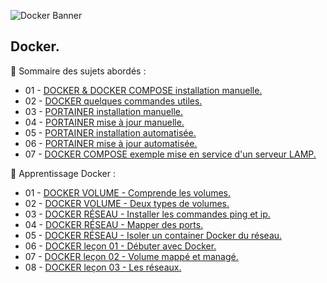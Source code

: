 ![Docker Banner](https://thingsolver.com/wp-content/uploads/docker-cover.png)

## Docker.

👋 Sommaire des sujets abordés :

- 01 - [DOCKER & DOCKER COMPOSE installation manuelle.](DOCKER-et-DOCKER-COMPOSE-Installation-manuelle.md)
- 02 - [DOCKER quelques commandes utiles.](DOCKER-Quelques-commandes-utiles.md)
- 03 - [PORTAINER installation manuelle.](PORTAINER-Installation-manuelle.md)
- 04 - [PORTAINER mise à jour manuelle.](PORTAINER-Mise-à-jour-manuelle.md)
- 05 - [PORTAINER installation automatisée.](PORTAINER-Installation-automatisée.md)
- 06 - [PORTAINER mise à jour automatisée.](PORTAINER-Mise-à-jour-automatisée.md)
- 07 - [DOCKER COMPOSE exemple mise en service d'un serveur LAMP.](DOCKER-COMPOSE-exemple-server-LAMP.md)

👋 Apprentissage Docker :

- 01 - [DOCKER VOLUME - Comprende les volumes.](DOCKER-VOLUME-Comprende-les-volumes.md)
- 02 - [DOCKER VOLUME - Deux types de volumes.](DOCKER-VOLUME-Deux-types-de-volumes.md)
- 03 - [DOCKER RÉSEAU - Installer les commandes ping et ip.](DOCKER-RÉSEAU-Installer-les-commandes-ping-et-ip.md)
- 04 - [DOCKER RÉSEAU - Mapper des ports.](DOCKER-RÉSEAU-Mapper-des-ports.md)
- 05 - [DOCKER RÉSEAU - Isoler un container Docker du réseau.](DOCKER-RÉSEAU-Isoler-un-conteneur-Docker-du-réseau.md)
- 06 - [DOCKER leçon 01 - Débuter avec Docker.](DOCKER-leçon-01.md)
- 07 - [DOCKER leçon 02 - Volume mappé et managé.](DOCKER-leçon-02.md)
- 08 - [DOCKER leçon 03 - Les réseaux.](DOCKER-leçon-03.md)
